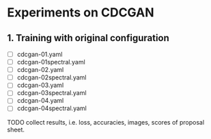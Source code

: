 # Experiments on CDCGAN
## 1. Training with original configuration
- [ ] cdcgan-01.yaml
- [ ] cdcgan-01spectral.yaml
- [ ] cdcgan-02.yaml
- [ ] cdcgan-02spectral.yaml
- [ ] cdcgan-03.yaml
- [ ] cdcgan-03spectral.yaml
- [ ] cdcgan-04.yaml
- [ ] cdcgan-04spectral.yaml

TODO collect results, i.e. loss, accuracies, images, scores of proposal sheet.
